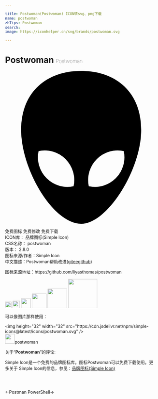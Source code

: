 ```yaml
---

title: Postwoman(Postwoman) ICON转svg、png下载
name: postwoman
zhTips: Postwoman
search: 
image: https://iconhelper.cn/svg/brands/postwoman.svg

---
```


# Postwoman  <small style="font-size: 60%;font-weight: 100">Postwoman</small>

<div id="svg" class="svg-wrap">
<svg role="img" viewBox="0 0 24 24" xmlns="http://www.w3.org/2000/svg"><title>Postwoman icon</title><path d="M2.534 9.287C2.534 15.46 7.56 24 12 24c4.18 0 9.466-8.539 9.466-14.713C21.467 3.113 17.228 0 12 0 6.772 0 2.534 3.113 2.534 9.287zm11.926 4.565a4.649 4.649 0 014.257-1.261 4.649 4.649 0 01-1.262 4.256 4.649 4.649 0 01-4.257 1.262 4.649 4.649 0 011.262-4.257zm-9.177-1.261a4.649 4.649 0 014.258 1.261 4.649 4.649 0 011.261 4.257 4.649 4.649 0 01-4.257-1.262 4.649 4.649 0 01-1.262-4.256z"/></svg>
</div>
<detail full-name='postwoman'></detail>

<div class="detail-page">
<p>
<span><span class="badge-success badge">免费图标</span> <span class="badge-success badge">免费修改</span>  <span class="badge-success badge">免费下载</span> </span>
<br/>
<span>
ICON库：
<span class="badge-secondary badge">品牌图标(Simple Icon)</span> 
</span>
<br/>
<span>
CSS名称：
<span class="badge-secondary badge">postwoman</span> 
</span>

<br/>
<span>
版本：
<span class="badge-secondary badge">2.8.0</span> 
</span>
<br/>
<span>图标来源/作者：<span class="badge-light badge">Simple Icon</span></span> 
<br/>
<span class="zh-detail">中文描述：<span class="badge-primary badge">Postwoman</span><span class="help-link"><span>帮助改进</span>(<a href="https://gitee.com/liuwave/icon-helper/edit/master/json/brands/postwoman.json" target="_blank" rel="noopener noreferrer">gitee</a><a href="https://github.com/liuwave/icon-helper/edit/master/json/brands/postwoman.json" target="_blank" rel="noopener noreferrer">github</a></span>)</span><br/>
</p>
</div><div class="description description alert alert-light"><p>图标来源地址：<a href="https://github.com/liyasthomas/postwoman" target="_blank" rel="noopener noreferrer">https://github.com/liyasthomas/postwoman</a></p></div>
<div class="alert alert-dark">
<img height="21" width="21" src="https://cdn.jsdelivr.net/npm/simple-icons@latest/icons/postwoman.svg" />
<img height="24" width="24" src="https://cdn.jsdelivr.net/npm/simple-icons@latest/icons/postwoman.svg" />
<img height="32" width="32" src="https://cdn.jsdelivr.net/npm/simple-icons@latest/icons/postwoman.svg" />
<img height="48" width="48" src="https://cdn.jsdelivr.net/npm/simple-icons@latest/icons/postwoman.svg" />
<img height="64" width="64" src="https://cdn.jsdelivr.net/npm/simple-icons@latest/icons/postwoman.svg" />
<img height="96" width="96" src="https://cdn.jsdelivr.net/npm/simple-icons@latest/icons/postwoman.svg" />

</div>
<div>
  <p>可以像图片那样使用：    
  </p>
  <div class="alert alert-primary" style="font-size: 14px">
    &lt;img height="32" width="32" src="https://cdn.jsdelivr.net/npm/simple-icons@latest/icons/postwoman.svg" /&gt;
    <copy-btn content='<img height="32" width="32" src="https://cdn.jsdelivr.net/npm/simple-icons@latest/icons/postwoman.svg" />'></copy-btn>
  </div>
  <div class="alert alert-secondary">
    <img height="32" width="32" src="https://cdn.jsdelivr.net/npm/simple-icons@latest/icons/postwoman.svg" />postwoman
    <copy-btn content="postwoman" btn-title="复制图标名称"></copy-btn>
  </div>
</div>
<div class="icon-detail__container">
<p>关于“<b>Postwoman</b>”的评论:</p>
</div>
<Vssue title="关于“Postwoman”的评论" />
<div><p>Simple Icon是一个免费的品牌图标库。图标Postwoman可以免费下载使用。更多关于  Simple Icon的信息，参见：<a target="_blank" href="https://iconhelper.cn/brands.html">品牌图标(Simple Icon)</a>
</p></div>


<div style="padding:2rem 0 " class="page-nav"><p class="inner"><span class="prev">←<router-link to="/icon/postman.html">Postman</router-link></span> <span class="next"><router-link to="/icon/powershell.html">PowerShell</router-link>→</span></p></div>
